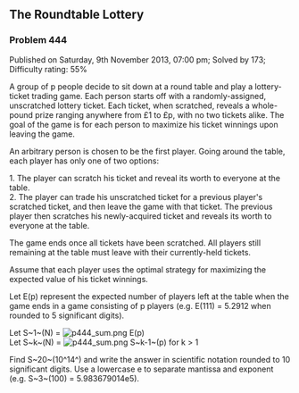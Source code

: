 The Roundtable Lottery
----------------------

### Problem 444

Published on Saturday, 9th November 2013, 07:00 pm; Solved by 173;
Difficulty rating: 55%

A group of p people decide to sit down at a round table and play a
lottery-ticket trading game. Each person starts off with a
randomly-assigned, unscratched lottery ticket. Each ticket, when
scratched, reveals a whole-pound prize ranging anywhere from £1 to £p,
with no two tickets alike. The goal of the game is for each person to
maximize his ticket winnings upon leaving the game.

An arbitrary person is chosen to be the first player. Going around the
table, each player has only one of two options:

1\. The player can scratch his ticket and reveal its worth to everyone at
the table.\
 2. The player can trade his unscratched ticket for a previous player's
scratched ticket, and then leave the game with that ticket. The previous
player then scratches his newly-acquired ticket and reveals its worth to
everyone at the table.

The game ends once all tickets have been scratched. All players still
remaining at the table must leave with their currently-held tickets.

Assume that each player uses the optimal strategy for maximizing the
expected value of his ticket winnings.

Let E(p) represent the expected number of players left at the table when
the game ends in a game consisting of p players (e.g. E(111) = 5.2912
when rounded to 5 significant digits).

Let S~1~(N) = ![p444\_sum.png](project/images/p444_sum.png) E(p)\
 Let S~k~(N) = ![p444\_sum.png](project/images/p444_sum.png) S~k-1~(p)
for k \> 1

Find S~20~(10^14^) and write the answer in scientific notation rounded
to 10 significant digits. Use a lowercase e to separate mantissa and
exponent (e.g. S~3~(100) = 5.983679014e5).
